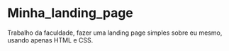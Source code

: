 # Minha_landing_page
Trabalho da faculdade, fazer uma landing page simples sobre eu mesmo, usando apenas HTML e CSS.
